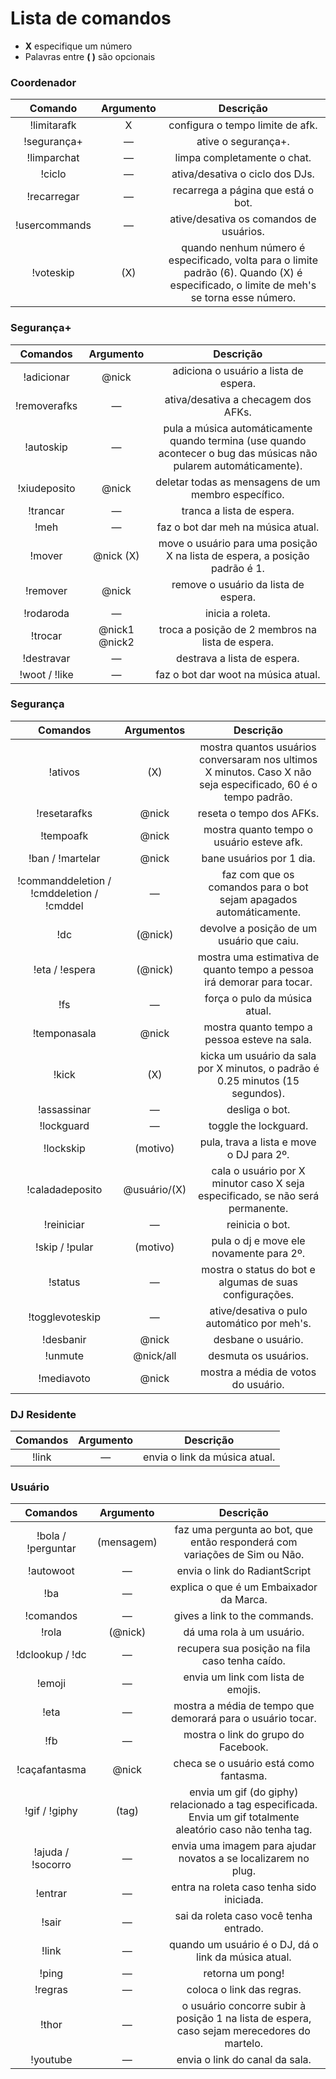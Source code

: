 # Lista de comandos

- **X** especifique um número
- Palavras entre **( )** são opcionais

### Coordenador

| Comando | Argumento | Descrição |
|:-------:|:---------:|:-----------:|
| !limitarafk | X | configura o tempo limite de afk. |
| !segurança+ | — | ative o segurança+. |
| !limparchat | — | limpa completamente o chat. |
| !ciclo | — | ativa/desativa o ciclo dos DJs. |
| !recarregar | — | recarrega a página que está o bot. |
| !usercommands | — | ative/desativa os comandos de usuários. |
| !voteskip | (X) | quando nenhum número é especificado, volta para o limite padrão (6). Quando (X) é especificado, o limite de meh's se torna esse número. |

### Segurança+

| Comandos | Argumento | Descrição |
|:-------:|:---------:|:-----------:|
| !adicionar | @nick | adiciona o usuário a lista de espera. |
| !removerafks | — | ativa/desativa a checagem dos AFKs. |
| !autoskip | — | pula a música automáticamente quando termina (use quando acontecer o bug das músicas não pularem automáticamente). |
| !xiudeposito | @nick | deletar todas as mensagens de um membro específico. |
| !trancar | — | tranca a lista de espera. |
| !meh | — | faz o bot dar meh na música atual. |
| !mover | @nick (X) | move o usuário para uma posição X na lista de espera, a posição padrão é 1. |
| !remover | @nick | remove o usuário da lista de espera. |
| !rodaroda | — | inicia a roleta. |
| !trocar | @nick1 @nick2 | troca a posição de 2 membros na lista de espera. |
| !destravar | — | destrava a lista de espera. |
| !woot / !like | — | faz o bot dar woot na música atual. |

### Segurança

| Comandos | Argumentos | Descrição |
|:-------:|:---------:|:-----------:|
| !ativos | (X) | mostra quantos usuários conversaram nos ultimos X minutos. Caso X não seja especificado, 60 é o tempo padrão. |
| !resetarafks | @nick | reseta o tempo dos AFKs. |
| !tempoafk | @nick | mostra quanto tempo o usuário esteve afk. |
| !ban / !martelar | @nick | bane usuários por 1 dia. |
| !commanddeletion / !cmddeletion / !cmddel | — | faz com que os comandos para o bot sejam apagados automáticamente. |
| !dc | (@nick) | devolve a posição de um usuário que caiu. |
| !eta / !espera | (@nick) | mostra uma estimativa de quanto tempo a pessoa irá demorar para tocar. |
| !fs | — | força o pulo da música atual. |
| !temponasala | @nick | mostra quanto tempo a pessoa esteve na sala. |
| !kick | (X) | kicka um usuário da sala por X minutos, o padrão é 0.25 minutos (15 segundos). |
| !assassinar | — | desliga o bot. |
| !lockguard | — | toggle the lockguard. |
| !lockskip | (motivo) | pula, trava a lista e move o DJ para 2º. |
| !caladadeposito | @usuário/(X) | cala o usuário por X minutor caso X seja especificado, se não será permanente. |
| !reiniciar | — | reinicia o bot. |
| !skip / !pular | (motivo) | pula o dj e move ele novamente para 2º. |
| !status | — | mostra o status do bot e algumas de suas configurações. |
| !togglevoteskip | — | ative/desativa o pulo automático por meh's. |
| !desbanir | @nick | desbane o usuário. |
| !unmute | @nick/all | desmuta os usuários. |
| !mediavoto | @nick | mostra a média de votos do usuário. |

### DJ Residente

| Comandos | Argumento | Descrição |
|:-------:|:---------:|:-----------:|
| !link | — | envia o link da música atual. |

### Usuário

| Comandos | Argumento | Descrição |
|:-------:|:---------:|:-----------:|
| !bola / !perguntar | (mensagem) | faz uma pergunta ao bot, que então responderá com variações de Sim ou Não. |
| !autowoot | — | envia o link do RadiantScript |
| !ba | — | explica o que é um Embaixador da Marca. |
| !comandos | — | gives a link to the commands. |
| !rola | (@nick) | dá uma rola à um usuário. |
| !dclookup / !dc | — | recupera sua posição na fila caso tenha caído. |
| !emoji | — | envia um link com lista de emojis. |
| !eta | — | mostra a média de tempo que demorará para o usuário tocar. |
| !fb | — | mostra o link do grupo do Facebook. |
| !caçafantasma | @nick | checa se o usuário está como fantasma. |
| !gif / !giphy | (tag) | envia um gif (do giphy) relacionado a tag especificada. Envia um gif totalmente aleatório caso não tenha tag. |
| !ajuda / !socorro | — | envia uma imagem para ajudar novatos a se localizarem no plug. |
| !entrar | — | entra na roleta caso tenha sido iniciada. |
| !sair | — | sai da roleta caso você tenha entrado. |
| !link | — | quando um usuário é o DJ, dá o link da música atual. |
| !ping | — | retorna um pong! |
| !regras | — | coloca o link das regras. |
| !thor | — | o usuário concorre subir à posição 1 na lista de espera, caso sejam merecedores do martelo. |
| !youtube | — | envia o link do canal da sala. |
